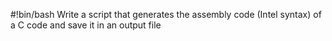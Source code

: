 #!bin/bash
Write a script that generates the assembly code (Intel syntax) of a C code and save it in an output file
